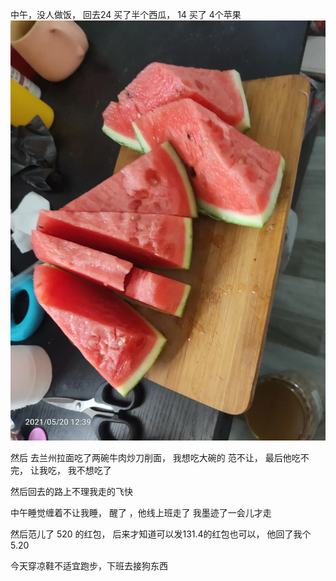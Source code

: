 中午，没人做饭， 回去24 买了半个西瓜， 14 买了 4个苹果
![](../img/6904315-147b4fa3858edb83.jpg)



然后 去兰州拉面吃了两碗牛肉炒刀削面， 我想吃大碗的 范不让， 最后他吃不完， 让我吃， 我不想吃了

然后回去的路上不理我走的飞快

中午睡觉缠着不让我睡， 醒了 ，他线上班走了
我墨迹了一会儿才走

然后范儿了 520 的红包， 后来才知道可以发131.4的红包也可以， 他回了我个5.20

今天穿凉鞋不适宜跑步，下班去接狗东西
